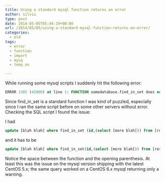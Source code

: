```yaml
---
title: Using a standard mysql function returns an error
author: silviu
type: post
date: 2014-05-05T05:44:19+00:00
url: /2014/05/05/using-a-standard-mysql-function-returns-an-error/
categories:
  - old
tags:
  - error
  - function
  - import
  - mysq
  - temp_on

---
```

While running some mysql scripts I suddenly hit the following error:

```sql
ERROR 1305 (42000) at line 1: FUNCTION somedatabase.find_in_set does not exist
```

Since find_in_set is a standard function I was kind of puzzled, especially since I ran the same script before on some other servers without error.  Checking the SQL script I found the issue:

I had
```sql
update [blah blah] where find_in_set (id,(select [more blah[)) from [rest of blag];
```
and it has to be
```sql
update [blah blah] where find_in_set(id,(select [more blah[)) from [rest of blag];
```
Notice the space between the function and the opening parenthesis. At least this was the issue on the mysql version shipping with the latest CentOS 5.x; the same query worked on a CentOS 6.x mysql returning only a warning.